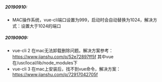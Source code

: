##### 20190910:
* MAC操作系统，vue-cli端口设置为999，启动时会自动替换为1024，解决方式：设置大于1024的端口

##### 20190909: 
* vue-cli 2 在mac无法卸载删除问题。解决方案参考：https://www.jianshu.com/p/52e72897ff5f 其中vue在/usr/local/lib/node_modules下
* vue-cli 3 在mac上安装后，找不到vue命令，解决方案：https://www.jianshu.com/p/72917042705f


